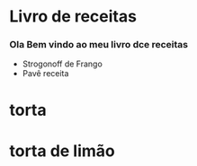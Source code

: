 # Livro de receitas

### Ola Bem vindo ao meu livro dce receitas

- Strogonoff de Frango
- Pavê receita
# torta
# torta de limão
